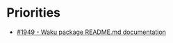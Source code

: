 # Priorities

- [#1949 - Waku package README.md documentation](https://github.com/status-im/status-go/pull/1949)
